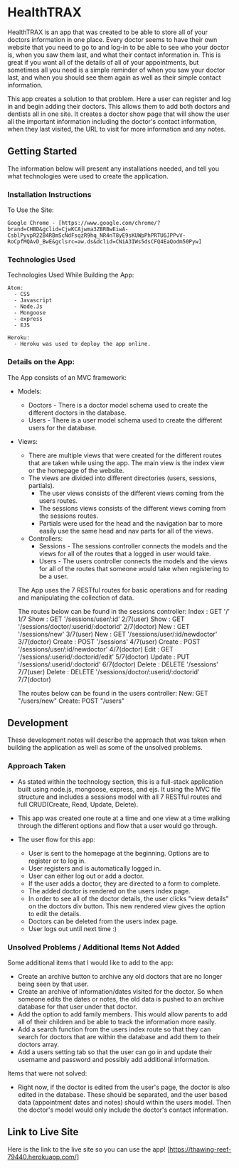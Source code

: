 # HealthTRAX
  HealthTRAX is an app that was created to be able to store all of your doctors information in one place. Every doctor seems to have their own website that you need to go to and log-in to be able to see who your doctor is, when you saw them last, and what their contact information in. This is great if you want all of the details of all of your appointments, but sometimes all you need is a simple reminder of when you saw your doctor last, and when you should see them again as well as their simple contact information.

  This app creates a solution to that problem. Here a user can register and log in and begin adding their doctors. This allows them to add both doctors and dentists all in one site. It creates a doctor show page that will show the user all the important information including the doctor's contact information, when they last visited, the URL to visit for more information and any notes.   
## Getting Started
  The information below will present any installations needed, and tell you what technologies were used to create the application.
### Installation Instructions
  To Use the Site:

    Google Chrome - [https://www.google.com/chrome/?brand=CHBD&gclid=CjwKCAjwma3ZBRBwEiwA-CsblPyvpR22B4RBmScNdFsqzR9hq_NR4nT8yE9sKUWpPhPRTU6JPPvV-RoCpfMQAvD_BwE&gclsrc=aw.ds&dclid=CNiA3IWs5dsCFQ4EaQodm50Pyw]

### Technologies Used
  Technologies Used While Building the App:

    Atom:
      - CSS
      - Javascript
      - Node.Js
      - Mongoose
      - express
      - EJS

    Heroku:
      - Heroku was used to deploy the app online.


### Details on the App:
  The App consists of an MVC framework:
  - Models:
    - Doctors - There is a doctor model schema used to create the different doctors in the database.  
    - Users - There is a user model schema used to create the different users for the database.
  - Views:
    - There are multiple views that were created for the different routes that are taken while using the app. The main view is the index view or the homepage of the website.
    - The views are divided into different directories (users, sessions, partials).
      - The user views consists of the different views coming from the users routes.
      - The sessions views consists of the different views coming from the sessions routes.
      - Partials were  used for the head and the navigation bar to more easily use the same head and nav parts for all of the views.
    - Controllers:
      - Sessions - The sessions controller connects the models and the views for all of the routes that a logged in user would take.
      - Users - The users controller connects the models and the views for all of the routes that someone would take when registering to be a user.

    The App uses the 7 RESTful routes for basic operations and for reading and manipulating the collection of data.

    The routes below can be found in the sessions controller:
    Index  : GET    '/'                                    1/7
    Show   : GET    '/sessions/user/:id'                   2/7(user)
    Show   : GET    '/sessions/doctor/:userid/:doctorid'   2/7(doctor)
    New    : GET    '/sessions/new'                        3/7(user)
    New    : GET    '/sessions/user/:id/newdoctor'         3/7(doctor)
    Create : POST   '/sessions'                            4/7(user)
    Create : POST   '/sessions/user/:id/newdoctor'         4/7(doctor)
    Edit   : GET    '/sessions/:userid/:doctorid/edit'     5/7(doctor)
    Update : PUT    '/sessions/:userid/:doctorid'          6/7(doctor)
    Delete : DELETE '/sessions'                            7/7(user)
    Delete : DELETE '/sessions/doctor/:userid/:doctorid'   7/7(doctor)

    The routes below can be found in the users controller:
    New: GET  "/users/new"
    Create: POST "/users"

## Development
  These development notes will describe the approach that was taken when building the application as well as some of the unsolved problems.

### Approach Taken
  - As stated within the technology section, this is a full-stack application built using node.js, mongoose, express, and ejs. It using the MVC file structure and includes a sessions model with all 7 RESTful routes and full CRUD(Create, Read, Update, Delete).
  - This app was created one route at a time and one view at a time walking through the different options and flow that a user would go through.

  - The user flow for this app:
    - User is sent to the homepage at the beginning. Options are to register or to log in.
    - User registers and is automatically logged in.
    - User can either log out or add a doctor.
    - If the user adds a doctor, they are directed to a form to complete.
    - The added doctor is rendered on the users index page.
    - In order to see all of the doctor details, the user clicks "view details" on the doctors div button. This new rendered view gives the option to edit the details.
    - Doctors can be deleted from the users index page.
    - User logs out until next time :)

### Unsolved Problems / Additional Items Not Added
  Some additional items that I would like to add to the app:

  - Create an archive button to archive any old doctors that are no longer being seen by that user.
  - Create an archive of information/dates visited for the doctor. So when someone edits the dates or notes, the old data is pushed to an archive database for that user under that doctor.
  - Add the option to add family members. This would allow parents to add all of their children and be able to track the information more easily.
  - Add a search function from the users index route so that they can search for doctors that are within the database and add them to their doctors array.
  - Add a users setting tab so that the user can go in and update their username and password and possibly add additional information.

  Items that were not solved:

  - Right now, if the doctor is edited from the user's page, the doctor is also edited in the database. These should be separated, and the user based data (appointment dates and notes) should within the users model. Then the doctor's model would only include the doctor's contact information.
## Link to Live Site
  Here is the link to the live site so you can use the app!
  [https://thawing-reef-79440.herokuapp.com/]
